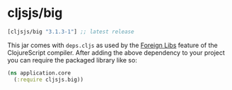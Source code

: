 # cljsjs/big

[](dependency)
```clojure
[cljsjs/big "3.1.3-1"] ;; latest release
```
[](/dependency)

This jar comes with `deps.cljs` as used by the [Foreign Libs][flibs] feature
of the ClojureScript compiler. After adding the above dependency to your project
you can require the packaged library like so:

```clojure
(ns application.core
  (:require cljsjs.big))
```

[flibs]: https://clojurescript.org/reference/packaging-foreign-deps

